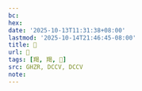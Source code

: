 ```yaml
---
bc:
hex:
date: '2025-10-13T11:31:38+08:00'
lastmod: '2025-10-14T21:46:45-08:00'
title: 󰪊
url: 󰪊
tags: [羯, 羯, 𦍾]
src: GHZR, DCCV, DCCV
note:
---
```

